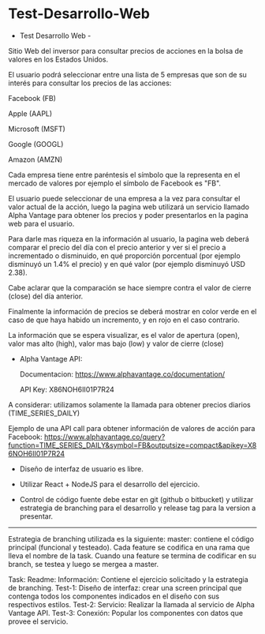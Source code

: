 # Test-Desarrollo-Web

- Test Desarrollo Web -
 

Sitio Web del inversor para consultar precios de acciones en la bolsa de valores en los Estados Unidos.

El usuario podrá seleccionar entre una lista de 5 empresas que son de su interés para consultar los precios de las acciones:

Facebook (FB)

Apple (AAPL)

Microsoft (MSFT)

Google (GOOGL)

Amazon (AMZN)

Cada empresa tiene entre paréntesis el símbolo que la representa en el mercado de valores por ejemplo el símbolo de Facebook es "FB". 

El usuario puede seleccionar de una empresa a la vez para consultar el valor actual de la acción, luego la pagina web utilizará un servicio llamado Alpha Vantage para obtener los precios y poder presentarlos en la pagina web para el usuario.

Para darle mas riqueza en la información al usuario, la pagina web deberá comparar el precio del día con el precio anterior y ver si el precio a incrementado o disminuido, en qué proporción porcentual (por ejemplo disminuyó un 1.4% el precio) y en qué valor (por ejemplo disminuyó USD 2.38). 

 

Cabe aclarar que la comparación se hace siempre contra el valor de cierre (close) del día anterior. 

 

Finalmente la información de precios se deberá mostrar en color verde en el caso de que haya habido un incremento, y en rojo en el caso contrario.

 

La información que se espera visualizar, es el valor de apertura (open), valor mas alto (high), valor mas bajo (low) y valor de cierre (close)

 

* Alpha Vantage API:

  Documentacion: https://www.alphavantage.co/documentation/

  API Key: X86NOH6II01P7R24

  

A considerar: utilizamos solamente la llamada para obtener precios diarios (TIME_SERIES_DAILY)

Ejemplo de una API call para obtener información de valores de acción para Facebook: https://www.alphavantage.co/query?function=TIME_SERIES_DAILY&symbol=FB&outputsize=compact&apikey=X86NOH6II01P7R24

  

- Diseño de interfaz de usuario es libre.

- Utilizar React + NodeJS para el desarrollo del ejercicio.

- Control de código fuente debe estar en git (github o bitbucket) y utilizar estrategia de branching para el desarrollo y release tag para la version a presentar.

-------------------------------------------------------------------------------------------

Estrategia de branching utilizada es la siguiente:
master: contiene el código principal (funcional y testeado).
Cada feature se codifica en una rama que lleva el nombre de la task. Cuando una feature se termina de codificar en su branch, se testea y luego se mergea a master.

Task:
Readme: Información: Contiene el ejercicio solicitado y la estrategia de branching.
Test-1: Diseño de interfaz: crear una screen principal que contenga todos los componentes indicados en el diseño con sus respectivos estilos.
Test-2: Servicio: Realizar la llamada al servicio de Alpha Vantage API.
Test-3: Conexión: Popular los componentes con datos que provee el servicio.